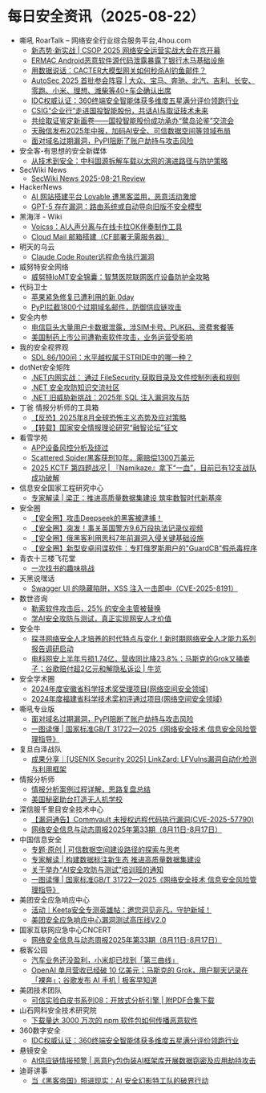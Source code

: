 # 每日安全资讯（2025-08-22）

- 嘶吼 RoarTalk – 网络安全行业综合服务平台,4hou.com
  - [新态势·新实战 | CSOP 2025 网络安全运营实战大会在京开幕](https://www.4hou.com/posts/338Q)
  - [ERMAC Android恶意软件源代码泄露暴露了银行木马基础设施](https://www.4hou.com/posts/QXEY)
  - [用数据说话：CACTER大模型网关如何秒杀AI钓鱼邮件？](https://www.4hou.com/posts/YZLp)
  - [AutoSec 2025 首批参会阵容 | 大众、宝马、奔驰、北汽、吉利、长安、零跑、小米、理想、潍柴等40+车企确认出席](https://www.4hou.com/posts/ZgM6)
  - [IDC权威认证：360终端安全智能体获多维度五星满分评价领跑行业](https://www.4hou.com/posts/1MZj)
  - [CSIG“企业行”走进国投智能股份，共话AI与取证技术未来](https://www.4hou.com/posts/zAj8)
  - [共绘取证鉴定新画卷——国投智能股份成功承办“鹭岛论鉴”交流会](https://www.4hou.com/posts/Arkz)
  - [天融信发布2025年中报，加码AI安全、可信数据空间等领域布局](https://www.4hou.com/posts/XPOm)
  - [面对域名过期漏洞，PyPI阻断了账户劫持与攻击风险](https://www.4hou.com/posts/RXGR)
- 安全客-有思想的安全新媒体
  - [从技术到安全：中科固源拆解车载以太网的演进路径与防护策略](https://www.anquanke.com/post/id/310094)
- SecWiki News
  - [SecWiki News 2025-08-21 Review](http://www.sec-wiki.com/?2025-08-21)
- HackerNews
  - [AI 网站搭建平台 Lovable 遭黑客滥用，恶意活动激增](https://hackernews.cc/archives/60363)
  - [GPT-5  存在漏洞：路由系统或自动导向旧版不安全模型](https://hackernews.cc/archives/60361)
- 黑海洋 - Wiki
  - [Voicss：AI人声分离与在线卡拉OK伴奏制作工具](https://blog.upx8.com/4840)
  - [Cloud Mail 邮箱搭建（CF部署无需服务器）](https://blog.upx8.com/4839)
- 明天的乌云
  - [Claude Code Router远程命令执行漏洞](https://blog.xlab.app/p/70dc71dc/)
- 威努特安全网络
  - [威努特IoMT安全锦囊：智慧医院联网医疗设备防护全攻略](https://mp.weixin.qq.com/s?__biz=MzAwNTgyODU3NQ==&mid=2651135106&idx=1&sn=bf26fa516d2ffdb87d29f2a90a4be212)
- 代码卫士
  - [苹果紧急修复已遭利用的新 0day](https://mp.weixin.qq.com/s?__biz=MzI2NTg4OTc5Nw==&mid=2247523850&idx=1&sn=292ce2473690739e7a9c0cd1dbafe137)
  - [PyPI拦截1800个过期域名邮件，防御供应链攻击](https://mp.weixin.qq.com/s?__biz=MzI2NTg4OTc5Nw==&mid=2247523850&idx=2&sn=72dc01d9984a720959b312dd0e7cf05e)
- 安全内参
  - [电信巨头大量用户卡数据泄露，涉SIM卡号、PUK码、资费套餐等](https://mp.weixin.qq.com/s?__biz=MzI4NDY2MDMwMw==&mid=2247514879&idx=1&sn=502aefcbf936efe51b6e881181c09532)
  - [美国制药上市公司遭勒索软件攻击，业务运营受影响](https://mp.weixin.qq.com/s?__biz=MzI4NDY2MDMwMw==&mid=2247514879&idx=2&sn=9b8e06a793803571a74886d64cf27be6)
- 我的安全视界观
  - [SDL 86/100问：水平越权属于STRIDE中的哪一种？](https://mp.weixin.qq.com/s?__biz=MzI3Njk2OTIzOQ==&mid=2247487104&idx=1&sn=a0cd9b1592e984d0c686f888dc689668)
- dotNet安全矩阵
  - [.NET内网实战： 通过 FileSecurity 获取目录及文件控制列表和规则](https://mp.weixin.qq.com/s?__biz=MzUyOTc3NTQ5MA==&mid=2247500341&idx=1&sn=db5c1855865263ca7f38add61146ead3)
  - [.NET 安全攻防知识交流社区](https://mp.weixin.qq.com/s?__biz=MzUyOTc3NTQ5MA==&mid=2247500341&idx=2&sn=562eefd657bb5402fcbec51c1bed6508)
  - [.NET 旧威胁新挑战：2025年 SQL 注入漏洞攻与防](https://mp.weixin.qq.com/s?__biz=MzUyOTc3NTQ5MA==&mid=2247500341&idx=3&sn=435d7f05bb9e8a523d92cbcfa4a297ce)
- 丁爸 情报分析师的工具箱
  - [【反恐】2025年8月全球恐怖主义态势及应对策略](https://mp.weixin.qq.com/s?__biz=MzI2MTE0NTE3Mw==&mid=2651151682&idx=1&sn=214ca443ac1e43949f8007f0b85f0648)
  - [【转载】国家安全情报理论研究“融智论坛”征文](https://mp.weixin.qq.com/s?__biz=MzI2MTE0NTE3Mw==&mid=2651151682&idx=2&sn=d7ccf8270f0cf2ebcd9488964dd2572c)
- 看雪学苑
  - [APP设备风控分析及绕过](https://mp.weixin.qq.com/s?__biz=MjM5NTc2MDYxMw==&mid=2458598771&idx=1&sn=9662613f97f103a8f27a8e4261e6c36e)
  - [Scattered Spider黑客获刑10年，需赔偿1300万美元](https://mp.weixin.qq.com/s?__biz=MjM5NTc2MDYxMw==&mid=2458598771&idx=2&sn=1295c8486c3b9beae0fa8fb02a44db9b)
  - [2025 KCTF 第四题战况 | 『Namikaze』拿下“一血”，目前已有12支战队成功破解](https://mp.weixin.qq.com/s?__biz=MjM5NTc2MDYxMw==&mid=2458598771&idx=3&sn=d1865bd7060e2c54791d43d9cbe6887b)
- 信息安全国家工程研究中心
  - [专家解读 | 梁正：推进高质量数据集建设 筑牢数智时代新基座](https://mp.weixin.qq.com/s?__biz=MzU5OTQ0NzY3Ng==&mid=2247500695&idx=1&sn=12493bbcfeefaf70279daf73ddf1cd46)
- 安全圈
  - [【安全圈】攻击Deepseek的黑客被逮捕！](https://mp.weixin.qq.com/s?__biz=MzIzMzE4NDU1OQ==&mid=2652071298&idx=1&sn=38e58cba34a060168ae3bb2c0ff6d6a4)
  - [【安全圈】突发！事关英国警方9.6万段执法记录仪视频](https://mp.weixin.qq.com/s?__biz=MzIzMzE4NDU1OQ==&mid=2652071298&idx=2&sn=e4042d9a9b9e75b8c0d6c2d0fd920656)
  - [【安全圈】俄黑客利用思科7年前漏洞入侵关键基础设施](https://mp.weixin.qq.com/s?__biz=MzIzMzE4NDU1OQ==&mid=2652071298&idx=3&sn=f9e6ee58e845fd627ca3c177a4a381b1)
  - [【安全圈】新型安卓间谍软件：专盯俄罗斯用户的"GuardCB"假杀毒程序](https://mp.weixin.qq.com/s?__biz=MzIzMzE4NDU1OQ==&mid=2652071298&idx=4&sn=a92b2e652f13e55a75d5161876f785c8)
- 青衣十三楼飞花堂
  - [一次找书的趣味挑战](https://mp.weixin.qq.com/s?__biz=MzUzMjQyMDE3Ng==&mid=2247488542&idx=1&sn=0cebc8c6a72805a3e95d6a46c36f45c6)
- 天黑说嘿话
  - [Swagger UI 的隐藏陷阱，XSS 注入一击即中（CVE-2025-8191）](https://mp.weixin.qq.com/s?__biz=MzI5NTQ5MTAzMA==&mid=2247484578&idx=1&sn=c7566697c939d878ee985fb93b6eaf74)
- 数世咨询
  - [勒索软件攻击后，25% 的安全主管被替换](https://mp.weixin.qq.com/s?__biz=MzkxNzA3MTgyNg==&mid=2247540033&idx=1&sn=8a9c242a3a5bcc1330e4c811f836f0bd)
  - [学AI安全攻防与测试，真正实现网安人才价值](https://mp.weixin.qq.com/s?__biz=MzkxNzA3MTgyNg==&mid=2247540033&idx=2&sn=d34d54d899edd13a61c8f0086f597204)
- 安全牛
  - [探寻网络安全人才培养的时代特点与变化！新时期网络安全人才能力系列报告调研启动](https://mp.weixin.qq.com/s?__biz=MjM5Njc3NjM4MA==&mid=2651138380&idx=1&sn=e13aacaf77722727cd6fd8bc79433043)
  - [电科网安上半年亏损1.74亿，营收同比降23.8%；马斯克的Grok又捅娄子；谷歌赔付超2亿元和解隐私诉讼 | 牛览](https://mp.weixin.qq.com/s?__biz=MjM5Njc3NjM4MA==&mid=2651138380&idx=2&sn=d78fd6f7b18dd78d6e46df5716744e00)
- 安全学术圈
  - [2024年度安徽省科学技术奖受理项目(网络空间安全领域)](https://mp.weixin.qq.com/s?__biz=MzU5MTM5MTQ2MA==&mid=2247493514&idx=1&sn=5ca2750545e2bcd72ff0e95a1abb1aef)
  - [2024年度福建省科学技术奖初评通过项目(网络空间安全领域)](https://mp.weixin.qq.com/s?__biz=MzU5MTM5MTQ2MA==&mid=2247493514&idx=2&sn=abba8b99de7aa7e596fee5f5a1cf7793)
- 嘶吼专业版
  - [面对域名过期漏洞，PyPI阻断了账户劫持与攻击风险](https://mp.weixin.qq.com/s?__biz=MzI0MDY1MDU4MQ==&mid=2247584348&idx=1&sn=6d1432bd4fca14a647832a914daae622)
  - [一图读懂 | 国家标准GB/T 31722—2025《网络安全技术 信息安全风险管理指导》](https://mp.weixin.qq.com/s?__biz=MzI0MDY1MDU4MQ==&mid=2247584348&idx=2&sn=cbf58333bd685c10846e5e6d4a5b05c9)
- 复旦白泽战队
  - [成果分享｜[USENIX Security 2025] LinkZard: LFVulns漏洞自动化检测与利用框架](https://mp.weixin.qq.com/s?__biz=MzU4NzUxOTI0OQ==&mid=2247495822&idx=1&sn=74b4e61b671f2b2a918865e79d2861c0)
- 情报分析师
  - [情报分析案例过程详解，思路复盘总结](https://mp.weixin.qq.com/s?__biz=MzA3Mjc1MTkwOA==&mid=2650561986&idx=1&sn=22dab1fb42e61f1eeb0319806718de47)
  - [美国秘密助台打造无人机学校](https://mp.weixin.qq.com/s?__biz=MzA3Mjc1MTkwOA==&mid=2650561986&idx=2&sn=1a13f878f1c219bc12e4f692f343dd54)
- 深信服千里目安全技术中心
  - [【漏洞通告】Commvault 未授权远程代码执行漏洞(CVE-2025-57790)](https://mp.weixin.qq.com/s?__biz=Mzg2NjgzNjA5NQ==&mid=2247524548&idx=1&sn=dbcaf48999dd7953424a331e925d3633)
  - [网络安全信息与动态周报2025年第33期（8月11日-8月17日）](https://mp.weixin.qq.com/s?__biz=Mzg2NjgzNjA5NQ==&mid=2247524548&idx=2&sn=ede17797e5b4a9473d2ac984424773ac)
- 中国信息安全
  - [专题·原创 | 可信数据空间建设路径的探索与思考](https://mp.weixin.qq.com/s?__biz=MzA5MzE5MDAzOA==&mid=2664247803&idx=1&sn=8678fb7e02bd20eda64aea38fa839260)
  - [专家解读 | 构建数据标注新生态 推进高质量数据集建设](https://mp.weixin.qq.com/s?__biz=MzA5MzE5MDAzOA==&mid=2664247803&idx=2&sn=6372e6cc30338be70f19722d3aeaa892)
  - [关于举办“AI安全攻防与测试”培训班的通知](https://mp.weixin.qq.com/s?__biz=MzA5MzE5MDAzOA==&mid=2664247803&idx=3&sn=15389950b36e2672f587fe6a0261d398)
  - [一图读懂 | 国家标准GB/T 31722—2025《网络安全技术 信息安全风险管理指导》](https://mp.weixin.qq.com/s?__biz=MzA5MzE5MDAzOA==&mid=2664247803&idx=4&sn=e3b2dc2e5ce003dbde8072984be6b266)
- 美团安全应急响应中心
  - [活动｜Keeta安全专测英雄帖：邀您洞见非凡，守护新域！](https://mp.weixin.qq.com/s?__biz=MzI5MDc4MTM3Mg==&mid=2247493924&idx=1&sn=0e8ab3b3a2af4d1b20e62b31fb82ccc2)
  - [美团安全应急响应中心漏洞测试高压线V2.0](https://mp.weixin.qq.com/s?__biz=MzI5MDc4MTM3Mg==&mid=2247493924&idx=2&sn=af01328cacbe1fb5c29a08e52a26457a)
- 国家互联网应急中心CNCERT
  - [网络安全信息与动态周报2025年第33期（8月11日-8月17日）](https://mp.weixin.qq.com/s?__biz=MzIwNDk0MDgxMw==&mid=2247500292&idx=1&sn=d0378d674cbc16df4c7d11e2fa8346c6)
- 极客公园
  - [汽车业务还没盈利，小米却已找到「第三曲线」](https://mp.weixin.qq.com/s?__biz=MTMwNDMwODQ0MQ==&mid=2653085235&idx=1&sn=016e22e53e0b328fbcce6ef4357a1d8a)
  - [OpenAI 单月营收已经破 10 亿美元；马斯克的 Grok，用户聊天记录在「裸奔」；谷歌发布 AI 手机 | 极客早知道](https://mp.weixin.qq.com/s?__biz=MTMwNDMwODQ0MQ==&mid=2653085224&idx=1&sn=f6d91095346bc39b6ac912052a5e1e62)
- 美团技术团队
  - [可信实验白皮书系列08：开放式分析引擎 | 附PDF合集下载](https://mp.weixin.qq.com/s?__biz=MjM5NjQ5MTI5OA==&mid=2651781337&idx=1&sn=a693896385a6049e840f09646d34e776)
- 山石网科安全技术研究院
  - [下载量达 3000 万次的 npm 软件包如何传播恶意软件](https://mp.weixin.qq.com/s?__biz=MzUzMDUxNTE1Mw==&mid=2247512670&idx=1&sn=e3dbdf3adafe203dff4b45c5b21e3040)
- 360数字安全
  - [IDC权威认证：360终端安全智能体获多维度五星满分评价领跑行业](https://mp.weixin.qq.com/s?__biz=MzA4MTg0MDQ4Nw==&mid=2247581652&idx=1&sn=420456998a631257f2f60b3967ead0be)
- 悬镜安全
  - [AI供应链情报预警 | 恶意Py包伪装AI框架库开展数据窃密及应用劫持攻击](https://mp.weixin.qq.com/s?__biz=MzA3NzE2ODk1Mg==&mid=2647796856&idx=1&sn=9f3ec2f8cdd961441c1f63ed07ac244b)
- 迪哥讲事
  - [当《黑客帝国》照进现实：AI 安全幻影特工队的破界行动](https://mp.weixin.qq.com/s?__biz=MzIzMTIzNTM0MA==&mid=2247498080&idx=1&sn=9559aa7035816ae1c346cf771bcb362b)
